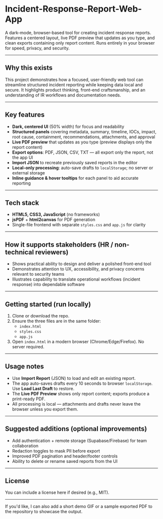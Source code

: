 # Incident-Response-Report-Web-App
A dark-mode, browser-based tool for creating incident response reports. Features a centered layout, live PDF preview that updates as you type, and clean exports containing only report content. Runs entirely in your browser for speed, privacy, and security.  

---

## Why this exists
This project demonstrates how a focused, user-friendly web tool can streamline structured incident reporting while keeping data local and secure. It highlights product thinking, front-end craftsmanship, and an understanding of IR workflows and documentation needs.

---

## Key features
- **Dark, centered UI** (50% width) for focus and readability  
- **Structured panels** covering metadata, summary, timeline, IOCs, impact, root cause, containment, recommendations, attachments, and approval  
- **Live PDF preview** that updates as you type (preview displays only the report content)  
- **Export options**: PDF, JSON, CSV, TXT — all export only the report, not the app UI  
- **Import JSON** to recreate previously saved reports in the editor  
- **Local-only processing**: auto-save drafts to `localStorage`; no server or external storage  
- **Inline guidance & hover tooltips** for each panel to aid accurate reporting

---

## Tech stack
- **HTML5, CSS3, JavaScript** (no frameworks)  
- **jsPDF** + **html2canvas** for PDF generation  
- Single-file frontend with separate `styles.css` and `app.js` for clarity

---

## How it supports stakeholders (HR / non-technical reviewers)
- Shows practical ability to design and deliver a polished front-end tool  
- Demonstrates attention to UX, accessibility, and privacy concerns relevant to security teams  
- Illustrates capability to translate operational workflows (incident response) into dependable software

---

## Getting started (run locally)
1. Clone or download the repo.  
2. Ensure the three files are in the same folder:
   - `index.html`
   - `styles.css`
   - `app.js`  
3. Open `index.html` in a modern browser (Chrome/Edge/Firefox). No server required.

---

## Usage notes
- Use **Import Report** (JSON) to load and edit an existing report.  
- The app auto-saves drafts every 10 seconds to browser `localStorage`. Use **Load Last Draft** to restore.  
- The **Live PDF Preview** shows only report content; exports produce a print-ready PDF.  
- All processing is local — attachments and drafts never leave the browser unless you export them.

---

## Suggested additions (optional improvements)
- Add authentication + remote storage (Supabase/Firebase) for team collaboration  
- Redaction toggles to mask PII before export  
- Improved PDF pagination and header/footer controls  
- Ability to delete or rename saved reports from the UI

---

## License
You can include a license here if desired (e.g., MIT).  

---

If you'd like, I can also add a short demo GIF or a sample exported PDF to the repository to showcase the output.
